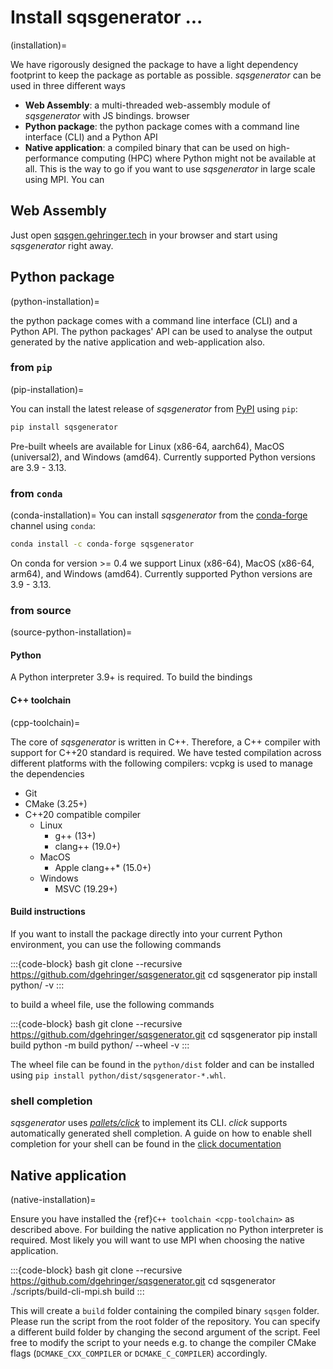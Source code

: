 
# Install sqsgenerator ...

(installation)=

We have rigorously designed the package to have a light dependency footprint to keep the package as portable as possible.
*sqsgenerator* can be used in three different ways

- **Web Assembly**: a multi-threaded web-assembly module of *sqsgenerator* with JS bindings.
  browser
- **Python package**: the python package comes with a command line interface (CLI) and a Python API
- **Native application**: a compiled binary that can be used on high-performance computing (HPC) where Python might not
  be available at all. This is the way to go if you want to use *sqsgenerator* in large scale using MPI. You can


## Web Assembly

Just open [sqsgen.gehringer.tech](https://sqsgen.gehringer.tech) in your browser and start using *sqsgenerator* right away.


## Python package
(python-installation)=

the python package comes with a command line interface (CLI) and a Python API. The python packages' API
can be used to analyse the output generated by the native application and web-application also.

### from `pip`
(pip-installation)=

You can install the latest release of *sqsgenerator* from [PyPI](https://pypi.org/project/sqsgenerator/) using `pip`:

```bash
pip install sqsgenerator
```

Pre-built wheels are available for Linux (x86-64, aarch64), MacOS (universal2), and Windows (amd64). Currently supported
Python versions are 3.9 - 3.13.

### from `conda`
(conda-installation)=
You can install *sqsgenerator* from the [conda-forge](https://anaconda.org/conda-forge/sqsgenerator) channel using `conda`:

```bash
conda install -c conda-forge sqsgenerator
```

On conda for version >= 0.4 we support Linux (x86-64), MacOS (x86-64, arm64), and Windows (amd64). Currently supported
Python versions are 3.9 - 3.13.

### from source
(source-python-installation)=


#### Python
A Python interpreter 3.9+ is required. To build the bindings

#### C++ toolchain
(cpp-toolchain)=

The core of *sqsgenerator* is written in C++. Therefore, a C++ compiler with support for C++20 standard is required.
We have tested compilation across different platforms with the following compilers:
vcpkg is used to manage the dependencies

- Git
- CMake (3.25+)
- C++20 compatible compiler
  - Linux
      - g++ (13+)
      - clang++ (19.0+)
  - MacOS
      - Apple clang++* (15.0+)
  - Windows
      - MSVC (19.29+)



#### Build instructions

If you want to install the package directly into your current Python environment, you can use the following commands

:::{code-block} bash
git clone --recursive https://github.com/dgehringer/sqsgenerator.git
cd sqsgenerator
pip install python/ -v
:::

to build a wheel file, use the following commands

:::{code-block} bash
git clone --recursive https://github.com/dgehringer/sqsgenerator.git
cd sqsgenerator
pip install build
python -m build python/ --wheel -v
:::

The wheel file can be found in the `python/dist` folder and can be installed using `pip install python/dist/sqsgenerator-*.whl`.


### shell completion

*sqsgenerator* uses [*pallets/click*](https://github.com/pallets/click) to implement its CLI. *click* supports
automatically generated shell completion. A guide on how to enable shell completion for your shell can be found
in the [click documentation](https://click.palletsprojects.com/en/stable/shell-completion/)


## Native application
(native-installation)=

Ensure you have installed the {ref}`C++ toolchain <cpp-toolchain>` as described above. For building the native application
no Python interpreter is required. Most likely you will want to use MPI when choosing the native application.

:::{code-block} bash
git clone --recursive https://github.com/dgehringer/sqsgenerator.git
cd sqsgenerator
./scripts/build-cli-mpi.sh build
:::

This will create a `build` folder containing the compiled binary `sqsgen` folder. Please run the script from the
root folder of the repository. You can specify a different build folder by changing the second argument of the script.
Feel free to modify the script to your needs e.g. to change the compiler CMake flags
(`DCMAKE_CXX_COMPILER` or `DCMAKE_C_COMPILER`) accordingly.

